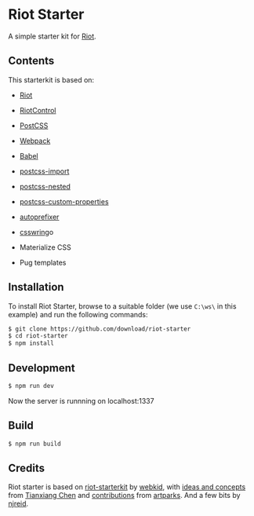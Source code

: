 # Riot Starter

A simple starter kit for [Riot](https://muut.com/riotjs/).

## Contents
This starterkit is based on:

* [Riot](https://muut.com/riotjs/)
* [RiotControl](https://github.com/jimsparkman/RiotControl/)
* [PostCSS](https://github.com/postcss/postcss)
* [Webpack](https://webpack.github.io/)
* [Babel](https://babeljs.io/)
* [postcss-import](https://github.com/postcss/postcss-import)
* [postcss-nested](https://github.com/postcss/postcss-nested)
* [postcss-custom-properties](https://github.com/postcss/postcss-custom-properties)
* [autoprefixer](https://github.com/postcss/autoprefixer)
* [csswring](https://github.com/hail2u/node-csswring)o

* Materialize CSS
* Pug templates

## Installation
To install Riot Starter, browse to a suitable folder (we use `C:\ws\` in this example) and run the following commands:

```sh
$ git clone https://github.com/download/riot-starter
$ cd riot-starter
$ npm install
```

## Development
```sh
$ npm run dev
```
Now the server is runnning on localhost:1337


## Build
```sh
$ npm run build
```

## Credits
Riot starter is based on [riot-starterkit](https://github.com/wbkd/riotjs-startkit) by [webkid](https://github.com/wbkd), with [ideas and concepts](https://github.com/txchen/feplay/tree/gh-pages/riot_webpack) from [Tianxiang Chen](https://github.com/txchen) and [contributions](https://github.com/artparks/riotjs-startkit/commit/7b9bcdf329f05ddcf746c64a12168a2bf0564347) from [artparks](https://github.com/artparks). And a few bits by [njreid](https://github.com/njreid).
